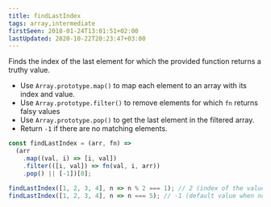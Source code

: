 ```yaml
---
title: findLastIndex
tags: array,intermediate
firstSeen: 2018-01-24T13:01:51+02:00
lastUpdated: 2020-10-22T20:23:47+03:00
---
```


Finds the index of the last element for which the provided function returns a truthy value.

- Use `Array.prototype.map()` to map each element to an array with its index and value.
- Use `Array.prototype.filter()` to remove elements for which `fn` returns falsy values
- Use `Array.prototype.pop()` to get the last element in the filtered array.
- Return `-1` if there are no matching elements.

```js
const findLastIndex = (arr, fn) =>
  (arr
    .map((val, i) => [i, val])
    .filter(([i, val]) => fn(val, i, arr))
    .pop() || [-1])[0];
```

```js
findLastIndex([1, 2, 3, 4], n => n % 2 === 1); // 2 (index of the value 3)
findLastIndex([1, 2, 3, 4], n => n === 5); // -1 (default value when not found)
```

